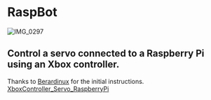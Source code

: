 # RaspBot
![IMG_0297](https://github.com/user-attachments/assets/d230195a-2ee7-40ee-8e12-32a9e25b5ebf)

## Control a servo connected to a Raspberry Pi using an Xbox controller.

Thanks to [Berardinux](https://github.com/Berardinux) for the initial instructions. [XboxController_Servo_RaspberryPi](https://github.com/Berardinux/XboxController_Servo_RaspberryPi)


